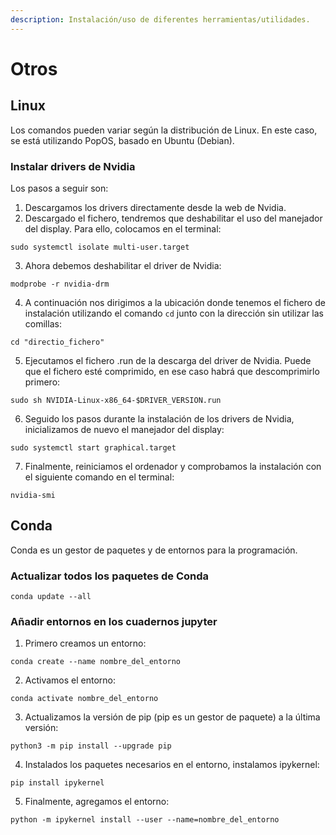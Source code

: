 ```yaml
---
description: Instalación/uso de diferentes herramientas/utilidades.
---
```


# Otros

## Linux

Los comandos pueden variar según la distribución de Linux. En este caso, se está utilizando PopOS, basado en Ubuntu (Debian).

### Instalar drivers de Nvidia

Los pasos a seguir son:

1. Descargamos los drivers directamente desde la web de Nvidia.
2. Descargado el fichero, tendremos que deshabilitar el uso del manejador del display. Para ello, colocamos en el terminal:

```
sudo systemctl isolate multi-user.target
```

3. Ahora debemos deshabilitar el driver de Nvidia:

```
modprobe -r nvidia-drm
```

4. A continuación nos dirigimos a la ubicación donde tenemos el fichero de instalación utilizando el comando `cd` junto con la dirección sin utilizar las comillas:

```
cd "directio_fichero"
```

5. Ejecutamos el fichero .run de la descarga del driver de Nvidia. Puede que el fichero esté comprimido, en ese caso habrá que descomprimirlo primero:

```
sudo sh NVIDIA-Linux-x86_64-$DRIVER_VERSION.run
```

6. Seguido los pasos durante la instalación de los drivers de Nvidia, inicializamos de nuevo el manejador del display:

```
sudo systemctl start graphical.target
```

7. Finalmente, reiniciamos el ordenador y comprobamos la instalación con el siguiente comando en el terminal:

```
nvidia-smi
```

## Conda

Conda es un gestor de paquetes y de entornos para la programación.

### Actualizar todos los paquetes de Conda

```
conda update --all
```

### Añadir entornos en los cuadernos jupyter

1. Primero creamos un entorno:

```
conda create --name nombre_del_entorno
```

2. Activamos el entorno:

```
conda activate nombre_del_entorno
```

3. Actualizamos la versión de pip (pip es un gestor de paquete) a la última versión:

```
python3 -m pip install --upgrade pip
```

4. Instalados los paquetes necesarios en el entorno, instalamos ipykernel:

```
pip install ipykernel
```

5. Finalmente, agregamos el entorno:

```
python -m ipykernel install --user --name=nombre_del_entorno
```

